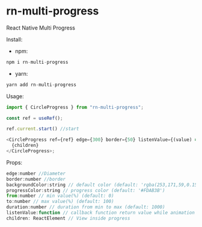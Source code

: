 # rn-multi-progress

React Native Multi Progress

Install:

- npm:

```js
npm i rn-multi-progress
```

- yarn:

```js
yarn add rn-multi-progress
```

Usage:

```js
import { CircleProgress } from "rn-multi-progress";

const ref = useRef();

ref.current.start() //start

<CircleProgress ref={ref} edge={300} border={50} listenValue={(value) => {}}>
  {children}
</CircleProgress>;
```

Props:

```js
edge:number //Diameter
border:number //border
backgroundColor:string // default color (default: 'rgba(253,171,59,0.15)')
progressColor:string // progress color (default: '#FDAB3B')
from:number // min value(%) (default: 0)
to:number // max value(%) (default: 100)
duration:number // duration from min to max (default: 1000)
listenValue:function // callback function return value while animation
children: ReactElement // View inside progress
```
